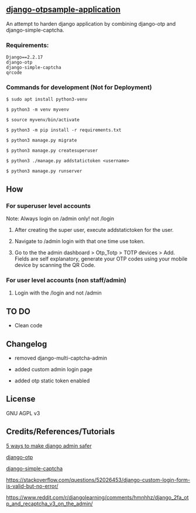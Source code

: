 ## [django-otpsample-application](https://github.com/gr01d/django-otpsample-application)
An attempt to harden django application by combining django-otp and django-simple-captcha.

### Requirements:
```
Django==2.2.17
django-otp
django-simple-captcha
qrcode
```

### Commands for development (Not for Deployment)
```
$ sudo apt install python3-venv

$ python3 -m venv myvenv

$ source myvenv/bin/activate

$ python3 -m pip install -r requirements.txt

$ python3 manage.py migrate

$ python3 manage.py createsuperuser

$ python3 ./manage.py addstatictoken <username>

$ python3 manage.py runserver
```

## How

### For superuser level accounts

Note: Always login on /admin only! not /login

1. After creating the super user, execute addstatictoken for the user.

2. Navigate to /admin login with that one time use token.

3. Go to the the admin dashboard > Otp_Totp > TOTP devices > Add. Fields are self explanatory, generate your OTP codes using your mobile device by scanning the QR Code.

### For user level accounts (non staff/admin)

1. Login with the /login and not /admin

## TO DO

- Clean code

## Changelog

- removed django-multi-captcha-admin

- added custom admin login page

- added otp static token enabled

## License

GNU AGPL v3

## Credits/References/Tutorials

[5 ways to make django admin safer](https://hackernoon.com/5-ways-to-make-django-admin-safer-eb7753698ac8)

[django-otp](https://github.com/django-otp/django-otp)

[django-simple-captcha](https://github.com/mbi/django-simple-captcha)

https://stackoverflow.com/questions/52026453/django-custom-login-form-is-valid-but-no-error/

https://www.reddit.com/r/djangolearning/comments/hmnhhz/django_2fa_otp_and_recaptcha_v3_on_the_admin/
